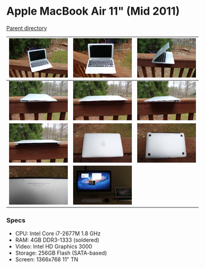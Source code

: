 # Apple MacBook Air 11" (Mid 2011)
[Parent directory](../index.md)

| ![](IMG_6784.JPG) | ![](IMG_6785.JPG) | ![](IMG_6786.JPG)
|:---:|:---:|:---:|
| ![](IMG_6788.JPG) | ![](IMG_6789.JPG) | ![](IMG_6790.JPG)
| ![](IMG_6791.JPG) | ![](IMG_6793.JPG) | ![](IMG_6794.JPG)
| ![](IMG_6795.JPG) | ![](IMG_6799.JPG)

### Specs

* CPU: Intel Core i7-2677M 1.8 GHz
* RAM: 4GB DDR3-1333 (soldered)
* Video: Intel HD Graphics 3000
* Storage: 256GB Flash (SATA-based)
* Screen: 1366x768 11" TN

